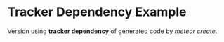 Tracker Dependency Example
===================

Version using **tracker dependency** of generated code by _meteor create_.
